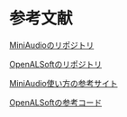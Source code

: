 # 参考文献
[MiniAudioのリポジトリ](https://github.com/mackron/miniaudio/tree/master)

[OpenALSoftのリポジトリ](https://github.com/kcat/openal-soft)

[MiniAudio使い方の参考サイト](https://raia.app/resource/miniaudio/programming_manual.html)

[OpenALSoftの参考コード](https://github.com/kcat/openal-soft/tree/master/examples)
